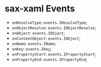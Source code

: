 sax-xaml Events
========

* `onResolveType`: `events.IResolveType`;
* `onObjectResolve`: `events.IObjectResolve`;
* `onObject`: `events.IObject`;
* `onContentObject`: `events.IObject`;
* `onName`: `events.IName`;
* `onKey`: `events.IKey`;
* `onPropertyStart`: `events.IPropertyStart`;
* `onPropertyEnd`: `events.IPropertyEnd`;